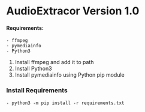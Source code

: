 # AudioExtracor Version 1.0

#### Requirements:
	- ffmpeg
	- pymediainfo
	- Python3

1. Install ffmpeg and add it to path
2. Install Python3
3. Install pymediainfo using Python pip module

### Install Requirements

	- python3 -m pip install -r requirements.txt
